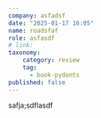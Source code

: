 ```yaml
---
company: asfadsf
date: "2025-01-17 16:05"
name: roadsfaf
role: asfasdf
# link:
taxonomy:
    category: review
    tag:
      - book-pydonts
published: false
---
```


safja;sdflasdf
